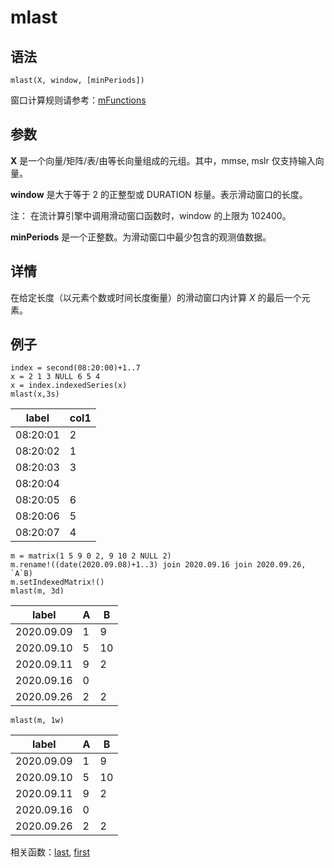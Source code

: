 # mlast

## 语法

`mlast(X, window, [minPeriods])`

窗口计算规则请参考：[mFunctions](../themes/mFunctions.md)

## 参数

**X** 是一个向量/矩阵/表/由等长向量组成的元组。其中，mmse, mslr 仅支持输入向量。

**window** 是大于等于 2 的正整型或 DURATION 标量。表示滑动窗口的长度。

注： 在流计算引擎中调用滑动窗口函数时，window 的上限为 102400。

**minPeriods** 是一个正整数。为滑动窗口中最少包含的观测值数据。

## 详情

在给定长度（以元素个数或时间长度衡量）的滑动窗口内计算 *X* 的最后一个元素。

## 例子

```
index = second(08:20:00)+1..7
x = 2 1 3 NULL 6 5 4
x = index.indexedSeries(x)
mlast(x,3s)
```

| label | col1 |
| --- | --- |
| 08:20:01 | 2 |
| 08:20:02 | 1 |
| 08:20:03 | 3 |
| 08:20:04 |  |
| 08:20:05 | 6 |
| 08:20:06 | 5 |
| 08:20:07 | 4 |

```
m = matrix(1 5 9 0 2, 9 10 2 NULL 2)
m.rename!((date(2020.09.08)+1..3) join 2020.09.16 join 2020.09.26, `A`B)
m.setIndexedMatrix!()
mlast(m, 3d)
```

| label | A | B |
| --- | --- | --- |
| 2020.09.09 | 1 | 9 |
| 2020.09.10 | 5 | 10 |
| 2020.09.11 | 9 | 2 |
| 2020.09.16 | 0 |  |
| 2020.09.26 | 2 | 2 |

```
mlast(m, 1w)
```

| label | A | B |
| --- | --- | --- |
| 2020.09.09 | 1 | 9 |
| 2020.09.10 | 5 | 10 |
| 2020.09.11 | 9 | 2 |
| 2020.09.16 | 0 |  |
| 2020.09.26 | 2 | 2 |

相关函数：[last](../l/last.md), [first](../f/first.md)

